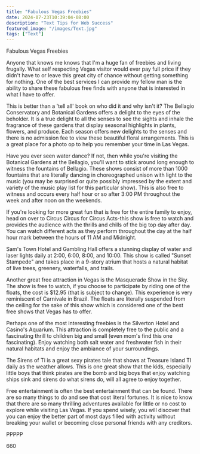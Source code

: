 ```yaml
---
title: "Fabulous Vegas Freebies"
date: 2024-07-23T10:39:04-08:00
description: "Text Tips for Web Success"
featured_image: "/images/Text.jpg"
tags: ["Text"]
---
```


Fabulous Vegas Freebies

Anyone that knows me knows that I'm a huge fan of freebies and living frugally. What self respecting Vegas visitor would ever pay full price if they didn't have to or leave this great city of chance without getting something for nothing. One of the best services I can provide my fellow man is the ability to share these fabulous free finds with anyone that is interested in what I have to offer.

This is better than a 'tell all' book on who did it and why isn't it? The Bellagio Conservatory and Botanical Gardens offers a delight to the eyes of the beholder. It is a true delight to all the senses to see the sights and inhale the fragrance of these gardens that display seasonal highlights in plants, flowers, and produce. Each season offers new delights to the senses and there is no admission fee to view these beautiful floral arrangements. This is a great place for a photo op to help you remember your time in Las Vegas.

Have you ever seen water dance? If not, then while you're visiting the Botanical Gardens at the Bellagio, you'll want to stick around long enough to witness the fountains of Bellagio. These shows consist of more than 1000 fountains that are literally dancing in choreographed unison with light to the music (you may be surprised or quite possibly impressed by the extent and variety of the music play list for this particular show). This is also free to witness and occurs every half hour or so after 3:00 PM throughout the week and after noon on the weekends. 

If you're looking for more great fun that is free for the entire family to enjoy, head on over to Circus Circus for Circus Acts-this show is free to watch and provides the audience with the thrills and chills of the big top day after day. You can watch different acts as they perform throughout the day at the half hour mark between the hours of 11 AM and Midnight.

Sam's Town Hotel and Gambling Hall offers a stunning display of water and laser lights daily at 2:00, 6:00, 8:00, and 10:00. This show is called "Sunset Stampede" and takes place in a 9-story atrium that hosts a natural habitat of live trees, greenery, waterfalls, and trails.

Another great free attraction in Vegas is the Masquerade Show in the Sky. The show is free to watch, if you choose to participate by riding one of the floats, the cost is $12.95 (that is subject to change). This experience is very reminiscent of Carnivale in Brazil. The floats are literally suspended from the ceiling for the sake of this show which is considered one of the best free shows that Vegas has to offer.

Perhaps one of the most interesting freebies is the Silverton Hotel and Casino's Aquarium. This attraction is completely free to the public and a fascinating thrill to children big and small (even mom's find this one fascinating). Enjoy watching both salt water and freshwater fish in their natural habitats and enjoy the ambiance of your surroundings.

The Sirens of Ti is a great sexy pirates tale that shows at Treasure Island TI daily as the weather allows. This is one great show that the kids, especially little boys that think pirates are the bomb and big boys that enjoy watching ships sink and sirens do what sirens do, will all agree to enjoy together.

Free entertainment is often the best entertainment that can be found. There are so many things to do and see that cost literal fortunes. It is nice to know that there are so many thrilling adventures available for little or no cost to explore while visiting Las Vegas. If you spend wisely, you will discover that you can enjoy the better part of most days filled with activity without breaking your wallet or becoming close personal friends with any creditors.

PPPPP

660





